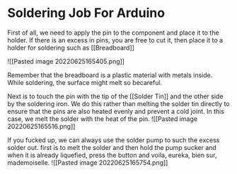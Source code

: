 # Soldering Job For Arduino
First of all, we need to apply the pin to the component and place it to the holder. If there is an excess in pins, you are free to cut it, then place it to a holder for soldering such as [[Breadboard]]

![[Pasted image 20220625165405.png]]

Remember that the breadboard is a plastic material with metals inside. While soldering, the surface might melt so becareful. 

Next is to touch the pin with the tip of the [[Solder Tin]] and the other side by the soldering iron. We do this rather than melting the solder tin directly to ensure that the pins are also heated evenly and prevent a cold joint. In this case, we melt the solder with the heat of the pin. 
![[Pasted image 20220625165516.png]]

If you fucked up, we can always use the solder pump to such the excess  solder out. first is to melt the solder and then hold the pump sucker and when it is already liquefied, press the button and voila, eureka, bien sur, mademoiselle. 
![[Pasted image 20220625165754.png]]
